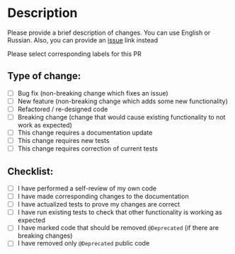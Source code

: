 # Description

Please provide a brief description of changes. You can use English or Russian. Also, you can provide
an [issue](https://github.com/Tinkoff/neptune/issues) link instead

Please select corresponding labels for this PR

## Type of change:

- [ ] Bug fix (non-breaking change which fixes an issue)
- [ ] New feature (non-breaking change which adds some new functionality)
- [ ] Refactored / re-designed code
- [ ] Breaking change (change that would cause existing functionality to not work as expected)
- [ ] This change requires a documentation update
- [ ] This change requires new tests
- [ ] This change requires correction of current tests

## Checklist:

- [ ] I have performed a self-review of my own code
- [ ] I have made corresponding changes to the documentation
- [ ] I have actualized tests to prove my changes are correct
- [ ] I have run existing tests to check that other functionality is working as expected
- [ ] I have marked code that should be removed `@Deprecated` (if there are breaking changes)
- [ ] I have removed only `@Deprecated` public code